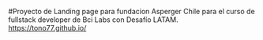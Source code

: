 #Proyecto de Landing page para fundacion Asperger Chile para el curso de fullstack developer de Bci Labs con Desafío LATAM.
https://tono77.github.io/
